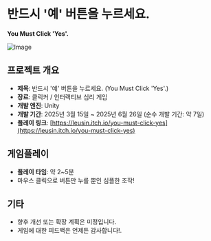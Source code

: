 # 반드시 '예' 버튼을 누르세요.  
**You Must Click 'Yes'.**

![Image](https://github.com/user-attachments/assets/38ab3ce7-58b2-4fae-8da3-a48b2eb68455)

## 프로젝트 개요

- **제목**: 반드시 '예' 버튼을 누르세요. (You Must Click 'Yes'.)
- **장르**: 클릭커 / 인터랙티브 심리 게임
- **개발 엔진**: Unity
- **개발 기간**: 2025년 3월 15일 ~ 2025년 6월 26일 (순수 개발 기간: 약 7일)
- **플레이 링크**: [https://leusin.itch.io/you-must-click-yes](https://leusin.itch.io/you-must-click-yes)

## 게임플레이

- **플레이 타임**: 약 2~5분
- 마우스 클릭으로 버튼만 누를 뿐인 심플한 조작!

## 기타

- 향후 개선 또는 확장 계획은 미정입니다.
- 게임에 대한 피드백은 언제든 감사합니다!.
